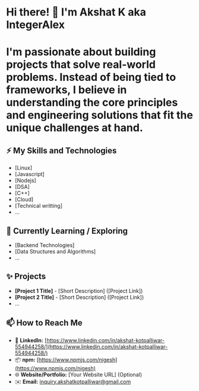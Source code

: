 # Hi there! 👋 I'm Akshat K aka IntegerAlex 
 
# I'm passionate about building projects that solve real-world problems. Instead of being tied to frameworks, I believe in understanding the core principles and engineering solutions that fit the unique challenges at hand.


## ⚡ My Skills and Technologies

* [Linux]
* [Javascript]
* [Nodejs]
* [DSA]
* [C++]
* [Cloud]
* [Technical writting]
* ...

## 🌱 Currently Learning / Exploring

* [Backend Technologies]
* [Data Structures and Algorithms]
* ...

## ✨ Projects 

* **[Project 1 Title]** - [Short Description] ([Project Link])
* **[Project 2 Title]** - [Short Description] ([Project Link])
* ...

## 📫 How to Reach Me

* 💼 **LinkedIn:** [https://www.linkedin.com/in/akshat-kotpalliwar-554944258/](https://www.linkedin.com/in/akshat-kotpalliwar-554944258/)
* 📦 **npm:** [https://www.npmjs.com/nigesh](https://www.npmjs.com/nigesh) 
* 🌐 **Website/Portfolio:** [Your Website URL] (Optional)
* ✉️ **Email:** inquiry.akshatkotpalliwar@gmail.com

